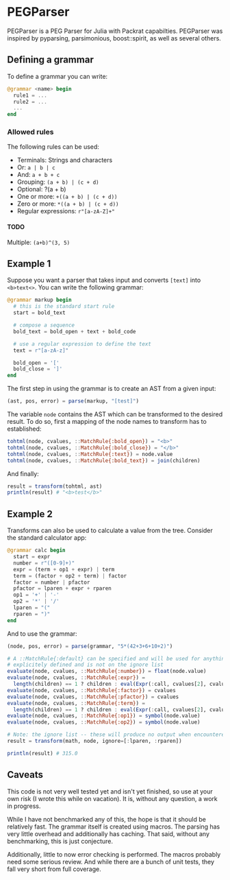 # PEGParser


PEGParser is a PEG Parser for Julia with Packrat capabilties. PEGParser was inspired by pyparsing, parsimonious, boost::spirit, as well as several others. 
## Defining a grammar

To define a grammar you can write:

```julia
@grammar <name> begin
  rule1 = ...
  rule2 = ...
  ...
end
```

### Allowed rules

The following rules can be used:
* Terminals: Strings and characters
* Or: `a | b | c`
* And: `a + b + c`
* Grouping: `(a + b) | (c + d)`
* Optional: ?(a + b)
* One or more: `+((a + b) | (c + d))`
* Zero or more: `*((a + b) | (c + d))`
* Regular expressions: `r"[a-zA-Z]+"`

#### TODO
Multiple: `(a+b)^(3, 5)`

## Example 1
Suppose you want a parser that takes input and converts `[text]` into `<b>text<>`. You can write the following grammar:

```julia
@grammar markup begin
  # this is the standard start rule
  start = bold_text

  # compose a sequence
  bold_text = bold_open + text + bold_code

  # use a regular expression to define the text
  text = r"[a-zA-z]"

  bold_open = '['
  bold_close = ']'
end
```

The first step in using the grammar is to create an AST from a given input:

```julia
(ast, pos, error) = parse(markup, "[test]")
```

The variable `node` contains the AST which can be transformed to the desired result. To do so, first a mapping of the node names to transform has to established:

```julia
tohtml(node, cvalues, ::MatchRule{:bold_open}) = "<b>"
tohtml(node, cvalues, ::MatchRule{:bold_close}) = "</b>"
tohtml(node, cvalues, ::MatchRule{:text}) = node.value
tohtml(node, cvalues, ::MatchRule{:bold_text}) = join(children)

```

And finally:
```julia
result = transform(tohtml, ast)
println(result) # "<b>test</b>"
```

## Example 2
Transforms can also be used to calculate a value from the tree. Consider the standard calculator app:

```julia
@grammar calc begin
  start = expr
  number = r"([0-9]+)"
  expr = (term + op1 + expr) | term
  term = (factor + op2 + term) | factor
  factor = number | pfactor
  pfactor = lparen + expr + rparen
  op1 = '+' | '-'
  op2 = '*' | '/'
  lparen = "("
  rparen = ")"
end
```

And to use the grammar:

```julia
(node, pos, error) = parse(grammar, "5*(42+3+6+10+2)")

# A ::MatchRule{:default} can be specified and will be used for anything that isn't
# explicitely defined and is not on the ignore list
evaluate(node, cvalues, ::MatchRule{:number}) = float(node.value)
evaluate(node, cvalues, ::MatchRule{:expr}) = 
  length(children) == 1 ? children : eval(Expr(:call, cvalues[2], cvalues[1], cvalues[3]))
evaluate(node, cvalues, ::MatchRule{:factor}) = cvalues
evaluate(node, cvalues, ::MatchRule{:pfactor}) = cvalues
evaluate(node, cvalues, ::MatchRule{:term}) = 
  length(children) == 1 ? children : eval(Expr(:call, cvalues[2], cvalues[1], cvalues[3]))
evaluate(node, cvalues, ::MatchRule{:op1}) = symbol(node.value)
evaluate(node, cvalues, ::MatchRule{:op2}) = symbol(node.value)

# Note: the ignore list -- these will produce no output when encountered.
result = transform(math, node, ignore=[:lparen, :rparen])

println(result) # 315.0
```

## Caveats

This code is not very well tested yet and isn't yet finished, so use at your own risk (I wrote this while on vacation). It is, without any question, a work in progress.

While I have not benchmarked any of this, the hope is that it should be relatively fast. The grammar itself is created using macros. The parsing has very little overhead and additionally has caching. That said, without any benchmarking, this is just conjecture.

Additionally, little to now error checking is performed. The macros probably need some serious review. And while there are a bunch of unit tests, they fall very short from full coverage.
